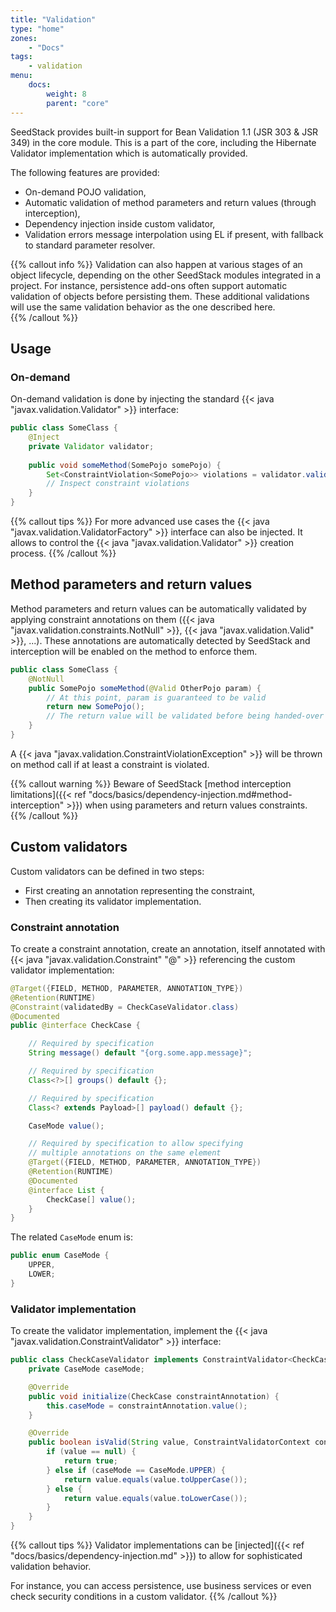 ```yaml
---
title: "Validation"
type: "home"
zones:
    - "Docs"
tags:
    - validation
menu:
    docs:
        weight: 8
        parent: "core"
---
```


SeedStack provides built-in support for Bean Validation 1.1 (JSR 303 & JSR 349) in the core module. This is a part of
the core, including the Hibernate Validator implementation which is automatically provided. <!--more-->

The following features are provided:

* On-demand POJO validation,
* Automatic validation of method parameters and return values (through interception),
* Dependency injection inside custom validator,
* Validation errors message interpolation using EL if present, with fallback to standard parameter resolver.

{{% callout info %}}
Validation can also happen at various stages of an object lifecycle, depending on the other SeedStack modules integrated
in a project. For instance, persistence add-ons often support automatic validation of objects before persisting them.
These additional validations will use the same validation behavior as the one described here.  
{{% /callout %}}

## Usage

### On-demand

On-demand validation is done by injecting the standard {{< java "javax.validation.Validator" >}} interface:

```java
public class SomeClass {
    @Inject
    private Validator validator;
    
    public void someMethod(SomePojo somePojo) {
        Set<ConstraintViolation<SomePojo>> violations = validator.validate(somePojo);
        // Inspect constraint violations
    }
}
```

{{% callout tips %}}
For more advanced use cases the {{< java "javax.validation.ValidatorFactory" >}} interface can also be injected. It allows
to control the {{< java "javax.validation.Validator" >}} creation process.
{{% /callout %}}

## Method parameters and return values

Method parameters and return values can be automatically validated by applying constraint annotations on them
({{< java "javax.validation.constraints.NotNull" >}}, {{< java "javax.validation.Valid" >}}, ...). These annotations 
are automatically detected by SeedStack and interception will be enabled on the method to enforce them.

```java
public class SomeClass {
    @NotNull
    public SomePojo someMethod(@Valid OtherPojo param) {
        // At this point, param is guaranteed to be valid
        return new SomePojo();
        // The return value will be validated before being handed-over to the caller
    }
}
```

A {{< java "javax.validation.ConstraintViolationException" >}} will be thrown on method call if at least a constraint
is violated. 

{{% callout warning %}}
Beware of SeedStack [method interception limitations]({{< ref "docs/basics/dependency-injection.md#method-interception" >}}) 
when using parameters and return values constraints.  
{{% /callout %}} 

## Custom validators

Custom validators can be defined in two steps: 

* First creating an annotation representing the constraint, 
* Then creating its validator implementation.

### Constraint annotation

To create a constraint annotation, create an annotation, itself annotated with {{< java "javax.validation.Constraint" "@" >}}
referencing the custom validator implementation:

```java
@Target({FIELD, METHOD, PARAMETER, ANNOTATION_TYPE})
@Retention(RUNTIME)
@Constraint(validatedBy = CheckCaseValidator.class)
@Documented
public @interface CheckCase {

    // Required by specification
    String message() default "{org.some.app.message}";

    // Required by specification
    Class<?>[] groups() default {};

    // Required by specification
    Class<? extends Payload>[] payload() default {};

    CaseMode value();

    // Required by specification to allow specifying 
    // multiple annotations on the same element
    @Target({FIELD, METHOD, PARAMETER, ANNOTATION_TYPE})
    @Retention(RUNTIME)
    @Documented
    @interface List {
        CheckCase[] value();
    }
}
```

The related `CaseMode` enum is:

```java
public enum CaseMode {
    UPPER,
    LOWER;
}
```
  

### Validator implementation

To create the validator implementation, implement the {{< java "javax.validation.ConstraintValidator" >}} interface:

```java
public class CheckCaseValidator implements ConstraintValidator<CheckCase, String> {
    private CaseMode caseMode;

    @Override
    public void initialize(CheckCase constraintAnnotation) {
        this.caseMode = constraintAnnotation.value();
    }

    @Override
    public boolean isValid(String value, ConstraintValidatorContext constraintContext) {
        if (value == null) {
            return true;
        } else if (caseMode == CaseMode.UPPER) {
            return value.equals(value.toUpperCase());
        } else {
            return value.equals(value.toLowerCase());
        }
    }
}
```

{{% callout tips %}}
Validator implementations can be [injected]({{< ref "docs/basics/dependency-injection.md" >}}) to allow for 
sophisticated validation behavior. 

For instance, you can access persistence, use business services or even check security conditions in a custom validator. 
{{% /callout %}}

